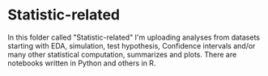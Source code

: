 # Statistic-related

In this folder called "Statistic-related" I'm uploading analyses from datasets starting with EDA, simulation, test hypothesis, Confidence intervals and/or many other statistical computation, summarizes and plots.
There are notebooks written in Python and others in R.
